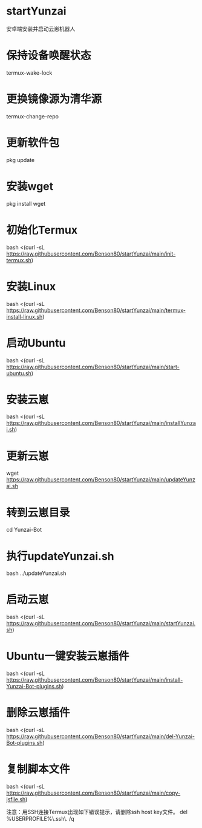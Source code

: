 # startYunzai
安卓端安装并启动云崽机器人

# 保持设备唤醒状态
termux-wake-lock
# 更换镜像源为清华源
termux-change-repo
# 更新软件包
pkg update
# 安装wget
pkg install wget
# 初始化Termux
bash <(curl -sL https://raw.githubusercontent.com/Benson80/startYunzai/main/init-termux.sh)
# 安装Linux
bash <(curl -sL https://raw.githubusercontent.com/Benson80/startYunzai/main/termux-install-linux.sh)
# 启动Ubuntu
bash <(curl -sL https://raw.githubusercontent.com/Benson80/startYunzai/main/start-ubuntu.sh)
# 安装云崽
bash <(curl -sL https://raw.githubusercontent.com/Benson80/startYunzai/main/installYunzai.sh)
# 更新云崽
wget https://raw.githubusercontent.com/Benson80/startYunzai/main/updateYunzai.sh
# 转到云崽目录
cd Yunzai-Bot
# 执行updateYunzai.sh
bash ../updateYunzai.sh
# 启动云崽
bash <(curl -sL https://raw.githubusercontent.com/Benson80/startYunzai/main/startYunzai.sh)
# Ubuntu一键安装云崽插件
bash <(curl -sL https://raw.githubusercontent.com/Benson80/startYunzai/main/install-Yunzai-Bot-plugins.sh)
# 删除云崽插件
bash <(curl -sL https://raw.githubusercontent.com/Benson80/startYunzai/main/del-Yunzai-Bot-plugins.sh)
# 复制脚本文件
bash <(curl -sL https://raw.githubusercontent.com/Benson80/startYunzai/main/copy-jsfile.sh)

注意：用SSH连接Termux出现如下错误提示，请删除ssh host key文件。
del %USERPROFILE%\\.ssh\\*.* /q
